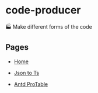 # code-producer

🏭 Make different forms of the code

## Pages

- [Home](https://nelsonyong.github.io/code-producer/site/Guide.html)

- [Json to Ts](https://nelsonyong.github.io/code-producer/site/Json2Ts.html)

- [Antd ProTable](https://nelsonyong.github.io/code-producer/site/Json2ProTable.html)

